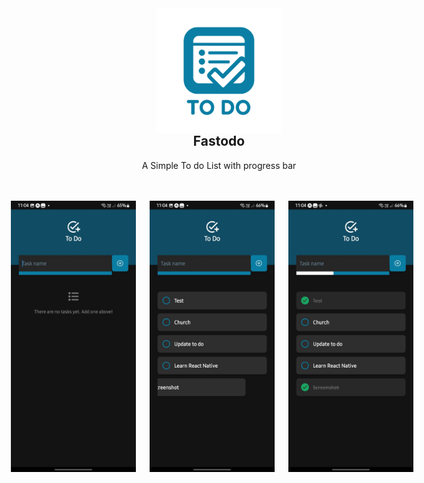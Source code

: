 <div align="center" style="margin-bottom: 48px;">
  <img src="./assets/images/fastodo.png" style="margin-bottom: -32px;"width="200" alt="Fastodo App Icon">
  <h2>Fastodo</h2>
  <p>A Simple To do List with progress bar</p>
</div>

<div  style="display: flex; flex-direction: row; align: center; justify-content: center;">
  <img src="./assets/images/screenshots/screen0.jpg" width="200" style="margin-right: 22px;" alt="Fastodo App Screenshot start">
  <img src="./assets/images/screenshots/screen1.jpg" width="200" style="margin-right: 22px;"alt="Fastodo App Screenshot with tasks and progress bar">
  <img src="./assets/images/screenshots/screen2.jpg" width="200" style="margin-right: 22px;" alt="Fastodo App Screenshot with deleting task">
</div>
